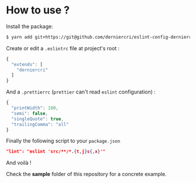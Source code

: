 # How to use ?

Install the package:

```bash
$ yarn add git+https://git@github.com/derniercri/eslint-config-derniercri.git
```

Create or edit a `.eslintrc` file at project's root :

```js
{
  "extends": [
    "derniercri"
  ]
}
```

And a `.prettierrc` (`prettier` can't read `eslint` configuration) :

```js
{
  "printWidth": 100,
  "semi": false,
  "singleQuote": true,
  "trailingComma": "all"
}
```

Finally the following script to your `package.json`

```json
"lint": "eslint 'src/**/*.{t,j}s{,x}'"
```

And voilà !

Check the **sample** folder of this repository for a concrete example.
